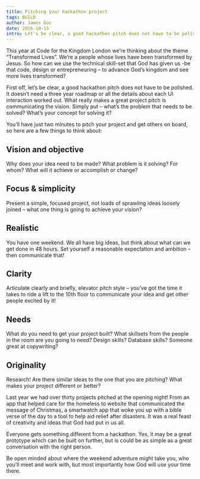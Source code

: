 ```yaml
---
title: Pitching your hackathon project
tags: BUILD
author: James Doc
date: 2016-10-15
intro: Let’s be clear, a good hackathon pitch does not have to be polished. It doesn’t need a three year roadmap or all the details about each UI interaction worked out. What really makes a great project pitch is communicating the vision…
---
```


This year at Code for the Kingdom London we’re thinking about the theme “Transformed Lives”. We’re a people whose lives have been transformed by Jesus. So how can we use the technical skill-set that God has given us -be that code, design or entrepreneuring – to advance God’s kingdom and see more lives transformed?

First off, let’s be clear, a good hackathon pitch does not have to be polished. It doesn’t need a three year roadmap or all the details about each UI interaction worked out. What really makes a great project pitch is communicating the vision. Simply put – what’s the problem that needs to be solved? What’s your concept for solving it?

You’ll have just two minutes to pitch your project and get others on board, so here are a few things to think about:

## Vision and objective

Why does your idea need to be made? What problem is it solving? For whom? What will it achieve or accomplish or change?

## Focus & simplicity

Present a simple, focused project, not loads of sprawling ideas loosely joined – what one thing is going to achieve your vision?

## Realistic

You have one weekend. We all have big ideas, but think about what can we get done in 48 hours. Set yourself a reasonable expectation and ambition – then communicate that!

## Clarity

Articulate clearly and briefly, elevator pitch style – you’ve got the time it takes to ride a lift to the 10th floor to communicate your idea and get other people excited by it!

## Needs

What do you need to get your project built? What skillsets from the people in the room are you going to need? Design skills? Database skills? Someone great at copywriting?

## Originality

Research! Are there similar ideas to the one that you are pitching? What makes your project different or better?

Last year we had over thirty projects pitched at the opening night! From an app that helped care for the homeless to website that communicated the message of Christmas, a smartwatch app that woke you up with a bible verse of the day to a tool to help aid relief after disasters. It was a real feast of creativity and ideas that God had put in us all.

Everyone gets something different from a hackathon. Yes, it may be a great prototype which can be built on further, but is could be as simple as a great conversation with the right person.

Be open minded about where the weekend adventure might take you, who you’ll meet and work with, but most importantly how God will use your time there.

